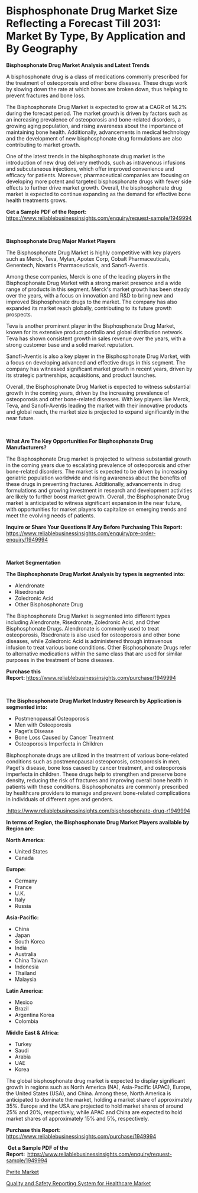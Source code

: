 <p><h1>Bisphosphonate Drug Market Size Reflecting a Forecast Till 2031: Market By Type, By Application and By Geography</h1></p><p><strong>Bisphosphonate Drug Market Analysis and Latest Trends</strong></p>
<p><p>A bisphosphonate drug is a class of medications commonly prescribed for the treatment of osteoporosis and other bone diseases. These drugs work by slowing down the rate at which bones are broken down, thus helping to prevent fractures and bone loss.</p><p>The Bisphosphonate Drug Market is expected to grow at a CAGR of 14.2% during the forecast period. The market growth is driven by factors such as an increasing prevalence of osteoporosis and bone-related disorders, a growing aging population, and rising awareness about the importance of maintaining bone health. Additionally, advancements in medical technology and the development of new bisphosphonate drug formulations are also contributing to market growth.</p><p>One of the latest trends in the bisphosphonate drug market is the introduction of new drug delivery methods, such as intravenous infusions and subcutaneous injections, which offer improved convenience and efficacy for patients. Moreover, pharmaceutical companies are focusing on developing more potent and targeted bisphosphonate drugs with fewer side effects to further drive market growth. Overall, the bisphosphonate drug market is expected to continue expanding as the demand for effective bone health treatments grows.</p></p>
<p><strong>Get a Sample PDF of the Report:&nbsp;</strong> <a href="https://www.reliablebusinessinsights.com/enquiry/request-sample/1949994">https://www.reliablebusinessinsights.com/enquiry/request-sample/1949994</a></p>
<p>&nbsp;</p>
<p><strong>Bisphosphonate Drug Major Market Players</strong></p>
<p><p>The Bisphosphonate Drug Market is highly competitive with key players such as Merck, Teva, Mylan, Apotex Corp, Cobalt Pharmaceuticals, Genentech, Novartis Pharmaceuticals, and Sanofi-Aventis.</p><p>Among these companies, Merck is one of the leading players in the Bisphosphonate Drug Market with a strong market presence and a wide range of products in this segment. Merck's market growth has been steady over the years, with a focus on innovation and R&D to bring new and improved Bisphosphonate drugs to the market. The company has also expanded its market reach globally, contributing to its future growth prospects.</p><p>Teva is another prominent player in the Bisphosphonate Drug Market, known for its extensive product portfolio and global distribution network. Teva has shown consistent growth in sales revenue over the years, with a strong customer base and a solid market reputation.</p><p>Sanofi-Aventis is also a key player in the Bisphosphonate Drug Market, with a focus on developing advanced and effective drugs in this segment. The company has witnessed significant market growth in recent years, driven by its strategic partnerships, acquisitions, and product launches.</p><p>Overall, the Bisphosphonate Drug Market is expected to witness substantial growth in the coming years, driven by the increasing prevalence of osteoporosis and other bone-related diseases. With key players like Merck, Teva, and Sanofi-Aventis leading the market with their innovative products and global reach, the market size is projected to expand significantly in the near future.</p></p>
<p>&nbsp;</p>
<p><strong>What Are The Key Opportunities For Bisphosphonate Drug Manufacturers?</strong></p>
<p><p>The Bisphosphonate Drug market is projected to witness substantial growth in the coming years due to escalating prevalence of osteoporosis and other bone-related disorders. The market is expected to be driven by increasing geriatric population worldwide and rising awareness about the benefits of these drugs in preventing fractures. Additionally, advancements in drug formulations and growing investment in research and development activities are likely to further boost market growth. Overall, the Bisphosphonate Drug market is anticipated to witness significant expansion in the near future, with opportunities for market players to capitalize on emerging trends and meet the evolving needs of patients.</p></p>
<p><strong>Inquire or Share Your Questions If Any Before Purchasing This Report:</strong> <a href="https://www.reliablebusinessinsights.com/enquiry/pre-order-enquiry/1949994">https://www.reliablebusinessinsights.com/enquiry/pre-order-enquiry/1949994</a></p>
<p>&nbsp;</p>
<p><strong>Market Segmentation</strong></p>
<p><strong>The Bisphosphonate Drug Market Analysis by types is segmented into:</strong></p>
<p><ul><li>Alendronate</li><li>Risedronate</li><li>Zoledronic Acid</li><li>Other Bisphosphonate Drug</li></ul></p>
<p><p>The Bisphosphonate Drug Market is segmented into different types including Alendronate, Risedronate, Zoledronic Acid, and Other Bisphosphonate Drugs. Alendronate is commonly used to treat osteoporosis, Risedronate is also used for osteoporosis and other bone diseases, while Zoledronic Acid is administered through intravenous infusion to treat various bone conditions. Other Bisphosphonate Drugs refer to alternative medications within the same class that are used for similar purposes in the treatment of bone diseases.</p></p>
<p><strong>Purchase this Report:&nbsp;</strong><a href="https://www.reliablebusinessinsights.com/purchase/1949994">https://www.reliablebusinessinsights.com/purchase/1949994</a></p>
<p>&nbsp;</p>
<p><strong>The Bisphosphonate Drug Market Industry Research by Application is segmented into:</strong></p>
<p><ul><li>Postmenopausal Osteoporosis</li><li>Men with Osteoporosis</li><li>Paget’s Disease</li><li>Bone Loss Caused by Cancer Treatment</li><li>Osteoporosis Imperfecta in Children</li></ul></p>
<p><p>Bisphosphonate drugs are utilized in the treatment of various bone-related conditions such as postmenopausal osteoporosis, osteoporosis in men, Paget's disease, bone loss caused by cancer treatment, and osteoporosis imperfecta in children. These drugs help to strengthen and preserve bone density, reducing the risk of fractures and improving overall bone health in patients with these conditions. Bisphosphonates are commonly prescribed by healthcare providers to manage and prevent bone-related complications in individuals of different ages and genders.</p></p>
<p><a href="https://www.reliablebusinessinsights.com/bisphosphonate-drug-r1949994">&nbsp;https://www.reliablebusinessinsights.com/bisphosphonate-drug-r1949994</a></p>
<p><strong>In terms of Region, the Bisphosphonate Drug Market Players available by Region are:</strong></p>
<p>
    <p> <strong> North America: </strong>
        <ul>
            <li>United States</li>
            <li>Canada</li>
        </ul>
        </p> 
    <p> <strong> Europe: </strong>
        <ul>
            <li>Germany</li>
            <li>France</li>
            <li>U.K.</li>
            <li>Italy</li>
            <li>Russia</li>
        </ul>
        </p> 
    <p> <strong> Asia-Pacific: </strong>
        <ul>
            <li>China</li>
            <li>Japan</li>
            <li>South Korea</li>
            <li>India</li>
            <li>Australia</li>
            <li>China Taiwan</li>
            <li>Indonesia</li>
            <li>Thailand</li>
            <li>Malaysia</li>
        </ul>
        </p> 
    <p> <strong> Latin America: </strong>
        <ul>
            <li>Mexico</li>
            <li>Brazil</li>
            <li>Argentina Korea</li>
            <li>Colombia</li>
        </ul>
        </p> 
    <p> <strong> Middle East & Africa: </strong>
        <ul>
            <li>Turkey</li>
            <li>Saudi</li>
            <li>Arabia</li>
            <li>UAE</li>
            <li>Korea</li>
        </ul>
    </p>
    </p>
<p><p>The global bisphosphonate drug market is expected to display significant growth in regions such as North America (NA), Asia-Pacific (APAC), Europe, the United States (USA), and China. Among these, North America is anticipated to dominate the market, holding a market share of approximately 35%. Europe and the USA are projected to hold market shares of around 25% and 20%, respectively, while APAC and China are expected to hold market shares of approximately 15% and 5%, respectively.</p></p>
<p><strong>Purchase this Report: </strong><a href="https://www.reliablebusinessinsights.com/purchase/1949994">https://www.reliablebusinessinsights.com/purchase/1949994</a></p>
<p>&nbsp;<strong>Get a Sample PDF of the Report:&nbsp;&nbsp;</strong><a href="https://www.reliablebusinessinsights.com/enquiry/request-sample/1949994">https://www.reliablebusinessinsights.com/enquiry/request-sample/1949994</a></p>
<p><strong></strong></p>
<p><p><a href="https://github.com/markusgodoy/Market-Research-Report-List-4/blob/main/pyrite-market.md">Pyrite Market</a></p><p><a href="https://github.com/arionmp/Market-Research-Report-List-4/blob/main/quality-and-safety-reporting-system-for-healthcare-market.md">Quality and Safety Reporting System for Healthcare Market</a></p></p>